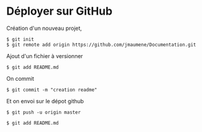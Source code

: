 # Déployer sur GitHub

Création d'un nouveau projet, 
```shell
$ git init
$ git remote add origin https://github.com/jmaumene/Documentation.git
```

Ajout d'un fichier à versionner
```shell
$ git add README.md
```

On commit
```shell
$ git commit -m "creation readme"
```

Et on envoi sur le dépot github
```shell
$ git push -u origin master
```

```shell
$ git add README.md
```

